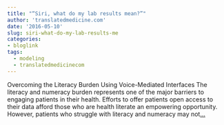 ```yaml
---
title: "“Siri, what do my lab results mean?”"
author: 'translatedmedicine.com'
date: '2016-05-10'
slug: siri-what-do-my-lab-results-me
categories:
- bloglink
tags:
  - modeling
  - translatedmedicinecom
---
```


Overcoming the Literacy Burden Using Voice-Mediated Interfaces The literacy and numeracy burden represents one of the major barriers to engaging patients in their health. Efforts to offer patients open access to their data afford those who are health literate an empowering opportunity. However, patients who struggle with literacy and numeracy may not[... <i class="fas fa-external-link-alt"></i>](https://translatedmedicine.netlify.com/post/siri-what-do-my-lab-results-mean/)

